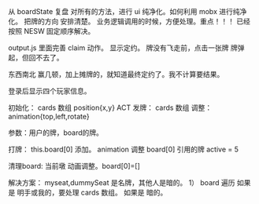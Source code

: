 从 boardState 复盘
对所有的方法，进行 ui 纯净化。如何利用 mobx 进行纯净化。
把牌的方向 安排清楚。 业务逻辑调用的时候，方便处理。重点！！！
  已经按照 NESW 固定顺序解决。


<!-- 飞走的牌 索引。
board索引恢复。
上一墩牌 如何回复。
断线重连 方位问题。
如何取出一张牌打出去。尤其是对手的牌。打出去 然后正过来。 -->


output.js 里面完善 claim 动作。 显示定约。
牌没有飞走前，点击一张牌 牌弹起，但回不去了。


东西南北 赢几顿，加上摊牌的，就知道最终定约了。我不计算要结果。

登录后显示四个玩家信息。






初始化：  cards 数组 position{x,y} ACT
发牌：    cards 数组 调整：animation{top,left,rotate}

参数：用户的牌，board的牌。

打牌：    this.board[0] 添加。 animation 调整
          board[0] 引用的牌 active = 5

清理board: 当前墩 动画调整。board[0]=[]


解决方案：
myseat,dummySeat 是名牌，其他人是暗的。
1） board 遍历 
    如果是 明手或我的，要处理 cards 数组。
    如果是 暗的。